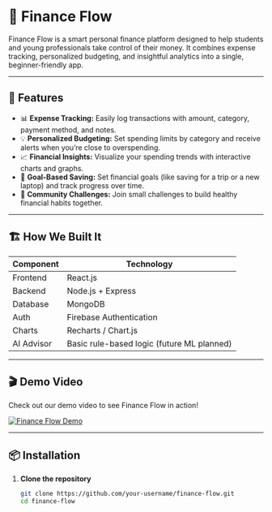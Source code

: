 # 💸 Finance Flow

Finance Flow is a smart personal finance platform designed to help students and young professionals take control of their money. It combines expense tracking, personalized budgeting, and insightful analytics into a single, beginner-friendly app.

---

## 🚀 Features

- 📊 **Expense Tracking:** Easily log transactions with amount, category, payment method, and notes.
- 💡 **Personalized Budgeting:** Set spending limits by category and receive alerts when you’re close to overspending.
- 📈 **Financial Insights:** Visualize your spending trends with interactive charts and graphs.
- 🎯 **Goal-Based Saving:** Set financial goals (like saving for a trip or a new laptop) and track progress over time.
- 🤝 **Community Challenges:** Join small challenges to build healthy financial habits together.

---

## 🏗️ How We Built It

| Component   | Technology          |
|-------------|----------------------|
| Frontend    | React.js             |
| Backend     | Node.js + Express    |
| Database    | MongoDB              |
| Auth        | Firebase Authentication |
| Charts      | Recharts / Chart.js  |
| AI Advisor  | Basic rule-based logic (future ML planned) |

---

## 🎬 Demo Video

Check out our demo video to see Finance Flow in action!

[![Finance Flow Demo](https://www.youtube.com/watch?v=ocnJIY51dAU)](https://www.youtube.com/watch?v=ocnJIY51dAU)


---

## 📦 Installation

1. **Clone the repository**
   ```bash
   git clone https://github.com/your-username/finance-flow.git
   cd finance-flow
